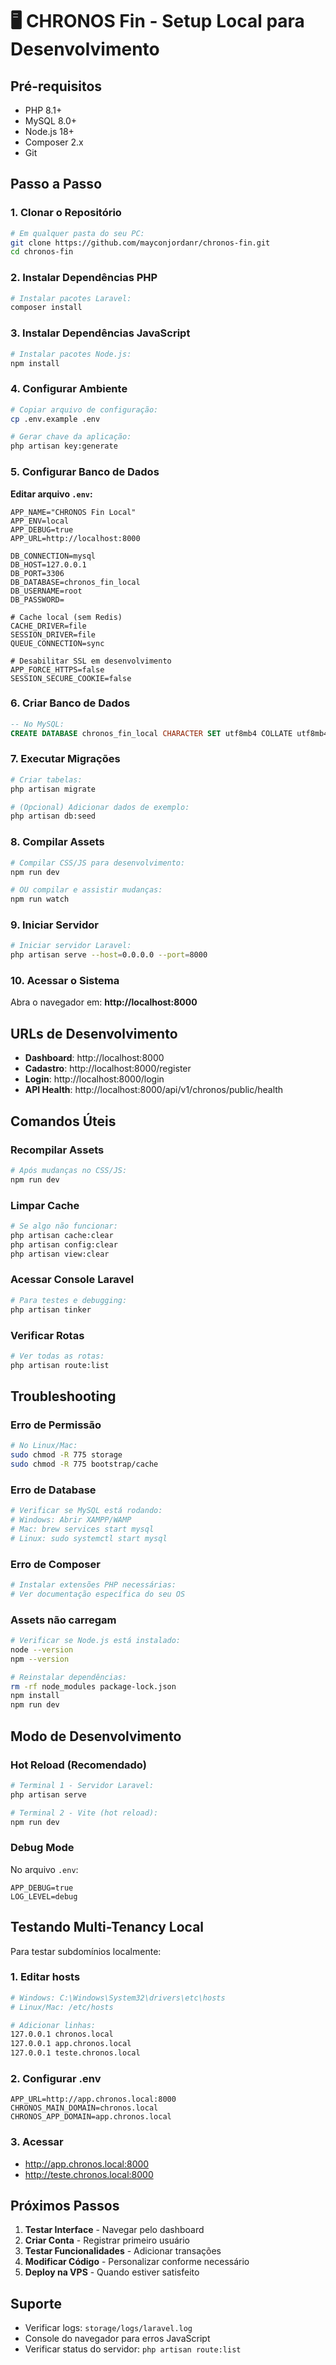 # 🖥️ CHRONOS Fin - Setup Local para Desenvolvimento

## Pré-requisitos

- PHP 8.1+
- MySQL 8.0+
- Node.js 18+
- Composer 2.x
- Git

## Passo a Passo

### 1. Clonar o Repositório

```bash
# Em qualquer pasta do seu PC:
git clone https://github.com/mayconjordanr/chronos-fin.git
cd chronos-fin
```

### 2. Instalar Dependências PHP

```bash
# Instalar pacotes Laravel:
composer install
```

### 3. Instalar Dependências JavaScript

```bash
# Instalar pacotes Node.js:
npm install
```

### 4. Configurar Ambiente

```bash
# Copiar arquivo de configuração:
cp .env.example .env

# Gerar chave da aplicação:
php artisan key:generate
```

### 5. Configurar Banco de Dados

**Editar arquivo `.env`:**
```env
APP_NAME="CHRONOS Fin Local"
APP_ENV=local
APP_DEBUG=true
APP_URL=http://localhost:8000

DB_CONNECTION=mysql
DB_HOST=127.0.0.1
DB_PORT=3306
DB_DATABASE=chronos_fin_local
DB_USERNAME=root
DB_PASSWORD=

# Cache local (sem Redis)
CACHE_DRIVER=file
SESSION_DRIVER=file
QUEUE_CONNECTION=sync

# Desabilitar SSL em desenvolvimento
APP_FORCE_HTTPS=false
SESSION_SECURE_COOKIE=false
```

### 6. Criar Banco de Dados

```sql
-- No MySQL:
CREATE DATABASE chronos_fin_local CHARACTER SET utf8mb4 COLLATE utf8mb4_unicode_ci;
```

### 7. Executar Migrações

```bash
# Criar tabelas:
php artisan migrate

# (Opcional) Adicionar dados de exemplo:
php artisan db:seed
```

### 8. Compilar Assets

```bash
# Compilar CSS/JS para desenvolvimento:
npm run dev

# OU compilar e assistir mudanças:
npm run watch
```

### 9. Iniciar Servidor

```bash
# Iniciar servidor Laravel:
php artisan serve --host=0.0.0.0 --port=8000
```

### 10. Acessar o Sistema

Abra o navegador em: **http://localhost:8000**

## URLs de Desenvolvimento

- **Dashboard**: http://localhost:8000
- **Cadastro**: http://localhost:8000/register
- **Login**: http://localhost:8000/login
- **API Health**: http://localhost:8000/api/v1/chronos/public/health

## Comandos Úteis

### Recompilar Assets
```bash
# Após mudanças no CSS/JS:
npm run dev
```

### Limpar Cache
```bash
# Se algo não funcionar:
php artisan cache:clear
php artisan config:clear
php artisan view:clear
```

### Acessar Console Laravel
```bash
# Para testes e debugging:
php artisan tinker
```

### Verificar Rotas
```bash
# Ver todas as rotas:
php artisan route:list
```

## Troubleshooting

### Erro de Permissão
```bash
# No Linux/Mac:
sudo chmod -R 775 storage
sudo chmod -R 775 bootstrap/cache
```

### Erro de Database
```bash
# Verificar se MySQL está rodando:
# Windows: Abrir XAMPP/WAMP
# Mac: brew services start mysql
# Linux: sudo systemctl start mysql
```

### Erro de Composer
```bash
# Instalar extensões PHP necessárias:
# Ver documentação específica do seu OS
```

### Assets não carregam
```bash
# Verificar se Node.js está instalado:
node --version
npm --version

# Reinstalar dependências:
rm -rf node_modules package-lock.json
npm install
npm run dev
```

## Modo de Desenvolvimento

### Hot Reload (Recomendado)
```bash
# Terminal 1 - Servidor Laravel:
php artisan serve

# Terminal 2 - Vite (hot reload):
npm run dev
```

### Debug Mode
No arquivo `.env`:
```env
APP_DEBUG=true
LOG_LEVEL=debug
```

## Testando Multi-Tenancy Local

Para testar subdomínios localmente:

### 1. Editar hosts
```bash
# Windows: C:\Windows\System32\drivers\etc\hosts
# Linux/Mac: /etc/hosts

# Adicionar linhas:
127.0.0.1 chronos.local
127.0.0.1 app.chronos.local
127.0.0.1 teste.chronos.local
```

### 2. Configurar .env
```env
APP_URL=http://app.chronos.local:8000
CHRONOS_MAIN_DOMAIN=chronos.local
CHRONOS_APP_DOMAIN=app.chronos.local
```

### 3. Acessar
- http://app.chronos.local:8000
- http://teste.chronos.local:8000

## Próximos Passos

1. **Testar Interface** - Navegar pelo dashboard
2. **Criar Conta** - Registrar primeiro usuário
3. **Testar Funcionalidades** - Adicionar transações
4. **Modificar Código** - Personalizar conforme necessário
5. **Deploy na VPS** - Quando estiver satisfeito

## Suporte

- Verificar logs: `storage/logs/laravel.log`
- Console do navegador para erros JavaScript
- Verificar status do servidor: `php artisan route:list`